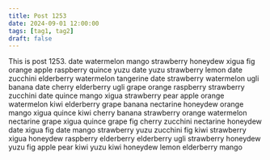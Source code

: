```yaml
---
title: Post 1253
date: 2024-09-01 12:00:00
tags: [tag1, tag2]
draft: false
---
```

This is post 1253.
date
watermelon
mango
strawberry
honeydew
xigua
fig
orange
apple
raspberry
quince
yuzu
date
yuzu
strawberry
lemon
date
zucchini
elderberry
watermelon
tangerine
date
strawberry
watermelon
ugli
banana
date
cherry
elderberry
ugli
grape
orange
raspberry
strawberry
zucchini
date
quince
mango
xigua
strawberry
pear
apple
orange
watermelon
kiwi
elderberry
grape
banana
nectarine
honeydew
orange
mango
xigua
quince
kiwi
cherry
banana
strawberry
orange
watermelon
nectarine
grape
xigua
quince
grape
fig
cherry
zucchini
nectarine
honeydew
date
xigua
fig
date
mango
strawberry
yuzu
zucchini
fig
kiwi
strawberry
xigua
honeydew
raspberry
elderberry
elderberry
ugli
strawberry
honeydew
yuzu
fig
apple
pear
kiwi
yuzu
kiwi
honeydew
lemon
elderberry
mango
